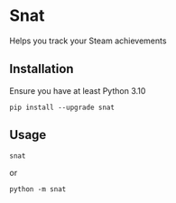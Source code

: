 # Snat
Helps you track your Steam achievements

## Installation
Ensure you have at least Python 3.10
```
pip install --upgrade snat
```

## Usage
```
snat
```
or
```
python -m snat
```
